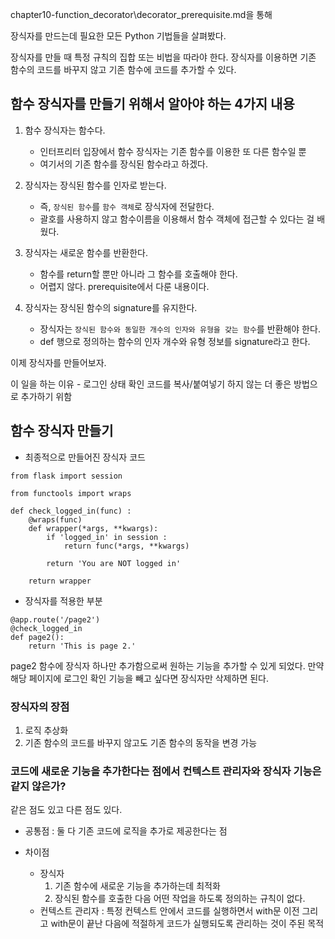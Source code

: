 chapter10-function_decorator\decorator_prerequisite.md을 통해 

장식자를 만드는데 필요한 모든 Python 기법들을 살펴봤다. 

장식자를 만들 때 특정 규칙의 집합 또는 비법을 따라야 한다. 장식자를 이용하면 기존 함수의 코드를 바꾸지 않고 기존 함수에 코드를 추가할 수 있다. 

## 함수 장식자를 만들기 위해서 알아야 하는 4가지 내용 

1. 함수 장식자는 함수다. 
    - 인터프리터 입장에서 함수 장식자는 기존 함수를 이용한 또 다른 함수일 뿐
    - 여기서의 기존 함수를 장식된 함수라고 하겠다. 

2. 장식자는 장식된 함수를 인자로 받는다.
    - 즉, `장식된 함수`를 `함수 객체`로 장식자에 전달한다. 
    - 괄호를 사용하지 않고 함수이름을 이용해서 함수 객체에 접근할 수 있다는 걸 배웠다. 

3. 장식자는 새로운 함수를 반환한다. 
    - 함수를 return할 뿐만 아니라 그 함수를 호출해야 한다. 
    - 어렵지 않다. prerequisite에서 다룬 내용이다. 

4. 장식자는 장식된 함수의 signature를 유지한다. 
    - 장식자는 `장식된 함수와 동일한 개수의 인자와 유형을 갖는 함수`를 반환해야 한다. 
    - def 행으로 정의하는 함수의 인자 개수와 유형 정보를 signature라고 한다. 

이제 장식자를 만들어보자. 

이 일을 하는 이유 - 로그인 상태 확인 코드를 복사/붙여넣기 하지 않는 더 좋은 방법으로 추가하기 위함 

## 함수 장식자 만들기 

- 최종적으로 만들어진 장식자 코드 
```
from flask import session

from functools import wraps

def check_logged_in(func) : 
    @wraps(func) 
    def wrapper(*args, **kwargs): 
        if 'logged_in' in session :
            return func(*args, **kwargs)
        
        return 'You are NOT logged in'

    return wrapper
```

- 장식자를 적용한 부분 
```
@app.route('/page2')
@check_logged_in
def page2():
    return 'This is page 2.'
```

page2 함수에 장식자 하나만 추가함으로써 원하는 기능을 추가할 수 있게 되었다. 만약 해당 페이지에 로그인 확인 기능을 빼고 싶다면 장식자만 삭제하면 된다. 

### 장식자의 장점
1. 로직 추상화 
2. 기존 함수의 코드를 바꾸지 않고도 기존 함수의 동작을 변경 가능


### 코드에 새로운 기능을 추가한다는 점에서 컨텍스트 관리자와 장식자 기능은 같지 않은가? 

같은 점도 있고 다른 점도 있다. 

- 공통점 : 둘 다 기존 코드에 로직을 추가로 제공한다는 점 

- 차이점
    - 장식자 
        1. 기존 함수에 새로운 기능을 추가하는데 최적화
        2. 장식된 함수를 호출한 다음 어떤 작업을 하도록 정의하는 규칙이 없다. 
    - 컨텍스트 관리자 : 특정 컨텍스트 안에서 코드를 실행하면서 with문 이전 그리고 with문이 끝난 다음에 적절하게 코드가 실행되도록 관리하는 것이 주된 목적 